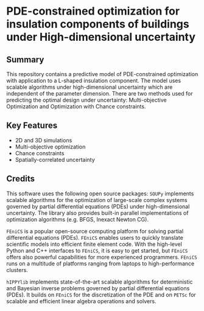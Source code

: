 # PDE-constrained optimization for insulation components of buildings under High-dimensional uncertainty

## Summary
This repository contains a predictive model of PDE-constrained optimization with application to a L-shaped insulation component. The model uses scalable algorithms under high-dimensional uncertainty which are independent of the parameter dimension. There are two methods used for predicting the optimal design under uncertainty: Multi-objective Optimization and Optimization with Chance constraints. 

## Key Features

* 2D and 3D simulations
* Multi-objective optimization
* Chance constraints
* Spatially-correlated uncertainty


## Credits
This software uses the following open source packages:
`SOUPy` implements scalable algorithms for the optimization of large-scale complex systems governed by partial differential equations (PDEs) under high-dimensional uncertainty. The library also provides built-in parallel implementations of optimization algorithms (e.g. BFGS, Inexact Newton CG).

`FEniCS` is a popular open-source computing platform for solving partial differential equations (PDEs). `FEniCS` enables users to quickly translate scientific models into efficient finite element code. With the high-level Python and C++ interfaces to `FEniCS`, it is easy to get started, but `FEniCS` offers also powerful capabilities for more experienced programmers. `FEniCS` runs on a multitude of platforms ranging from laptops to high-performance clusters.

`hIPPYlib` implements state-of-the-art scalable algorithms for
deterministic and Bayesian inverse problems governed by partial differential equations (PDEs).
It builds on `FEniCS` for the discretization of the PDE
and on `PETSc` for scalable and efficient linear
algebra operations and solvers.
